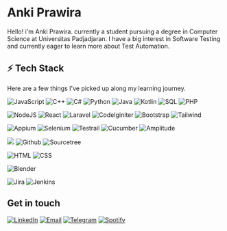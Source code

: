 # Anki Prawira
Hello! i'm Anki Prawira. currently a student pursuing a degree in Computer Science at Universitas Padjadjaran. I have a big interest in Software Testing and currently eager to learn more about Test Automation. 

## ⚡ Tech Stack
Here are a few things I've picked up along my learning journey.


![JavaScript](https://img.shields.io/badge/JavaScript-F7DF1E?style=for-the-badge&logo=javascript&logoColor=black) ![C++](	https://img.shields.io/badge/C%2B%2B-00599C?style=for-the-badge&logo=c%2B%2B&logoColor=white) ![C#](https://img.shields.io/badge/C%23-239120?style=for-the-badge&logo=c-sharp&logoColor=white) ![Python](https://img.shields.io/badge/Python-FFD43B?style=for-the-badge&logo=python&logoColor=blue) ![Java](https://img.shields.io/badge/Java-ED8B00?style=for-the-badge&logo=openjdk&logoColor=white) ![Kotlin](https://img.shields.io/badge/Kotlin-0095D5?&style=for-the-badge&logo=kotlin&logoColor=white) ![SQL](https://img.shields.io/badge/SQL-005C84?style=for-the-badge&logo=mysql&logoColor=white) ![PHP](https://img.shields.io/badge/PHP-777BB4?style=for-the-badge&logo=php&logoColor=white)
  
![NodeJS](https://img.shields.io/badge/Node.js-43853D?style=for-the-badge&logo=node.js&logoColor=white) ![React](https://img.shields.io/badge/React-20232A?style=for-the-badge&logo=react&logoColor=61DAFB) ![Laravel](https://img.shields.io/badge/Laravel-FF2D20?style=for-the-badge&logo=laravel&logoColor=white) ![CodeIginiter](https://img.shields.io/badge/Codeigniter-EF4223?style=for-the-badge&logo=codeigniter&logoColor=white) ![Bootstrap](https://img.shields.io/badge/Bootstrap-563D7C?style=for-the-badge&logo=bootstrap&logoColor=white) ![Tailwind](https://img.shields.io/badge/Tailwind_CSS-38B2AC?style=for-the-badge&logo=tailwind-css&logoColor=white) 

![Appium](https://i.ibb.co/7vQvPf1/Appium-662d91-2.png) ![Selenium](https://img.shields.io/badge/Selenium-43B02A?style=for-the-badge&logo=Selenium&logoColor=white) ![Testrail](https://i.ibb.co/dKtPbsW/testrail-0e3754.png) ![Cucumber](https://img.shields.io/badge/Cucumber-00a818?style=for-the-badge&logo=Cucumber&logoColor=white) ![Amplitude](https://img.shields.io/badge/Amplitude-1ca3ec?style=for-the-badge&logo=SemaphoreCI&logoColor=white)

 ![](https://img.shields.io/badge/git%20-%23F05033.svg?&style=for-the-badge&logo=git&logoColor=white)  ![Github](https://img.shields.io/badge/github%20-%23121011.svg?&style=for-the-badge&logo=github&logoColor=white) ![Sourcetree](	https://img.shields.io/badge/Sourcetree-0052CC?style=for-the-badge&logo=Sourcetree&logoColor=white)
 
 ![HTML](https://img.shields.io/badge/HTML5-E34F26?style=for-the-badge&logo=html5&logoColor=white) ![CSS](https://img.shields.io/badge/CSS-239120?&style=for-the-badge&logo=css3&logoColor=white)
 
 ![Blender](https://img.shields.io/badge/blender%20-%23F5792A.svg?&style=for-the-badge&logo=blender&logoColor=white)
 
![Jira](https://img.shields.io/badge/Jira-0052CC?style=for-the-badge&logo=Jira&logoColor=white) ![Jenkins](https://img.shields.io/badge/Jenkins-D24939?style=for-the-badge&logo=Jenkins&logoColor=white)

## Get in touch
[![LinkedIn](https://img.shields.io/badge/LinkedIn-000?style=flat&logoColor=blue&logo=linkedin)](https://www.linkedin.com/in/ankiprawira/)
[![Email](https://img.shields.io/badge/Email-000?style=flat&logo=gmail)](mailto:ankiprawira@gmail.com)
[![Telegram](https://img.shields.io/badge/Telegram-000?style=flat&logo=telegram)](https://t.me/ankiprawira)
[![Spotify](https://img.shields.io/badge/Spotify-000?&style=flat&logo=spotify)](https://open.spotify.com/user/ankiprawira)
